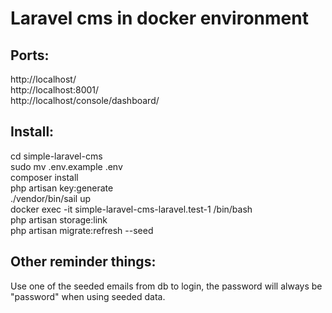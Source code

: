 # Laravel cms in docker environment

## Ports:
http://localhost/<br />
http://localhost:8001/<br />
http://localhost/console/dashboard/<br />

## Install:
cd simple-laravel-cms<br />
sudo mv .env.example .env<br />
composer install<br />
php artisan key:generate<br />
./vendor/bin/sail up<br />
docker exec -it simple-laravel-cms-laravel.test-1 /bin/bash<br />
php artisan storage:link<br />
php artisan migrate:refresh --seed<br />

## Other reminder things:
Use one of the seeded emails from db to login, the password will always be "password" when using seeded data.<br />



